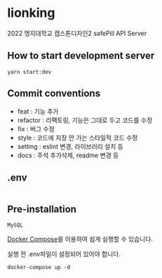 # lionking

2022 명지대학교 캡스톤디자인2 safePill API Server

## How to start development server

```shell
yarn start:dev
```

## Commit conventions

- feat : 기능 추가
- refactor : 리팩토링, 기능은 그대로 두고 코드를 수정
- fix : 버그 수정
- style : 코드에 지장 안 가는 스타일적 코드 수정
- setting : eslint 변경, 라이브러리 설치 등
- docs : 주석 추가삭제, readme 변경 등

## .env

```

```

## Pre-installation

```
MySQL
```

[Docker Compose](https://docs.docker.com/compose/)를 이용하여 쉽게 실행할 수 있습니다.

실행 전 .env파일이 설정되어 있어야 합니다.

```shell
docker-compose up -d
```

